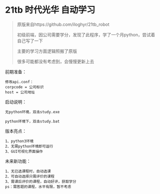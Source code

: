 # 21tb 时代光华 自动学习
>   原版来自https://github.com/iloghyr/21tb_robot
>
>   初级前端，因公司需要学分，发现了此程序，学了一个月python，尝试着自己写了一下
>
>   主要的学习方面逻辑照搬了原版
>
>   很多可能都没有考虑到，会慢慢更新上去

前期准备：
    
    修改api.conf：
    corpcode = 公司标识
    host = 公司地址

启动说明：

    无python环境，双击study.exe
    
    python环境下，双击study.bat
    
版本亮点：

    1、python3环境
    2、无需python环境即可运行
    3、GUI可视化界面操作

未来新功能：

    1、无已选课程时，自动选课
    2、可自动选择只需评价的课程
    3、需课后评价的课程，自动好评，获取学分
    ps：需答题的课程，水平有限，暂不考虑
    



